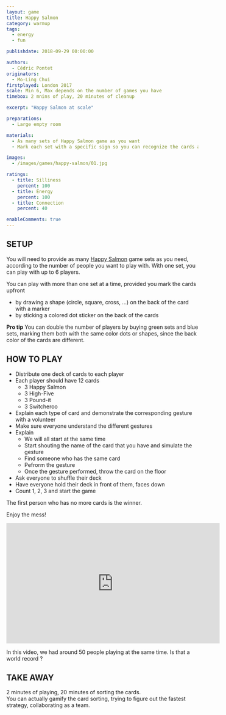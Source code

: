 ```yaml
---
layout: game
title: Happy Salmon
category: warmup
tags:
  - energy
  - fun

publishdate: 2018-09-29 00:00:00

authors: 
  - Cédric Pontet
originators: 
  - Mo-Ling Chui
firstplayed: London 2017
scale: Min 6, Max depends on the number of games you have
timebox: 2 mnins of play, 20 minutes of cleanup

excerpt: "Happy Salmon at scale"

preparations:
  - Large empty room

materials:
  - As many sets of Happy Salmon game as you want
  - Mark each set with a specific sign so you can recognize the cards afterward (dot sticker or a shape drawn on the back of the card)

images:
  - /images/games/happy-salmon/01.jpg

ratings:
  - title: Silliness
    percent: 100
  - title: Energy
    percent: 100
  - title: Connection
    percent: 40

enableComments: true
---
```


## SETUP

You will need to provide as many [Happy Salmon](https://www.northstargames.com/products/happy-salmon) game sets as you need, according to the number of people you want to play with. With one set, you can play with up to 6 players.  

You can play with more than one set at a time, provided you mark the cards upfront
* by drawing a shape (circle, square, cross, ...) on the back of the card with a marker
* by sticking a colored dot sticker on the back of the cards

**Pro tip**
You can double the number of players by buying green sets and blue sets, marking them both with the same color dots or shapes, since the back color of the cards are different.

## HOW TO PLAY

* Distribute one deck of cards to each player
* Each player should have 12 cards
  * 3 Happy Salmon
  * 3 High-Five
  * 3 Pound-it
  * 3 Switcheroo
* Explain each type of card and demonstrate the corresponding gesture with a volunteer
* Make sure everyone understand the different gestures
* Explain 
  * We will all start at the same time
  * Start shouting the name of the card that you have and simulate the gesture
  * Find someone who has the same card
  * Pefrorm the gesture
  * Once the gesture performed, throw the card on the floor
* Ask everyone to shuffle their deck
* Have everyone hold their deck in front of them, faces down
* Count 1, 2, 3 and start the game

The first person who has no more cards is the winner.

Enjoy the mess!

<iframe width="560" height="315" src="https://www.youtube.com/embed/gOYAtjejma4" frameborder="0" allow="autoplay; encrypted-media" allowfullscreen></iframe>

In this video, we had around 50 people playing at the same time. Is that a world record ?

## TAKE AWAY
2 minutes of playing, 20 minutes of sorting the cards.  
You can actually gamify the card sorting, trying to figure out the fastest strategy, collaborating as a team.

